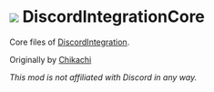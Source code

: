 # ![](http://media-elerium.cursecdn.com/avatars/46/357/636053578365458286.png) **DiscordIntegrationCore**

Core files of [DiscordIntegration](https://git.discordintegration.net).

Originally by [Chikachi](https://github.com/chikachi)

_This mod is not affiliated with Discord in any way._